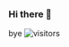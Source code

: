 ### Hi there 👋
bye
![visitors](https://visitor-badge.laobi.icu/badge?page_id=madushadhanushka.madushadhanushka)
